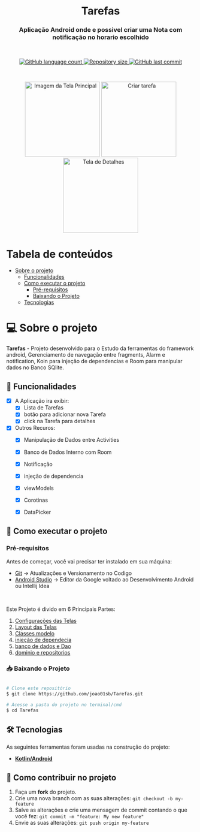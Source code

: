 <h1 align="center" id="title">Tarefas</h1>
<h3 align="center">
   Aplicação Android onde e possivel criar uma Nota com notificação no horario escolhido
</h3>

<br/>

<p align="center" id="icons">
  <a href="#icons">
    <img alt="GitHub language count" src="https://img.shields.io/github/languages/count/joao01sb/Tarefas?color=2304D361">
  </a>
  <a href="https://github.com/guilhermePalma/RecyclerView">
    <img alt="Repository size" src="https://img.shields.io/github/repo-size/joao01sb/Tarefas">
  </a>
  <a href="https://github.com/guilhermePalma/RecyclerView/commits/main">
    <img alt="GitHub last commit" src="https://img.shields.io/github/last-commit/joao01sb/Tarefas">
  </a>
</p>

<br/>

<p align="center">
	
  <img alt="Imagem da Tela Principal" title="Inicio" src=https://github.com/joao01sb/Tarefas/blob/master/prints/telaInicial.jpg width="200px">
	
  <img alt="Criar tarefa" title="criar tarefa" src=https://github.com/joao01sb/Tarefas/blob/master/prints/criar.jpg width="200px">
	
  <img alt=" Tela de Detalhes" title="detalhes " src=https://github.com/joao01sb/Tarefas/blob/master/prints/detalhes.jpg width="200px">


</p>

Tabela de conteúdos
=================
<!--ts-->
 * [Sobre o projeto](#-sobre-o-projeto)
   * [Funcionalidades](#-funcionalidades)
   * [Como executar o projeto](#-como-executar-o-projeto)
     * [Pré-requisitos](#pré-requisitos)
     * [Baixando o Projeto](#-baixando-o-projeto)
   * [Tecnologias](#-tecnologias)
<!--te-->

# 💻 Sobre o projeto

**Tarefas** - Projeto desenvolvido para o Estudo da ferramentas do framework android, Gerenciamento de navegação entre
fragments, Alarm e notification, Koin para injeção de dependencias e Room para manipular dados no Banco SQlite.

## 📰 Funcionalidades

- [x] A Aplicação ira exibir:
  - [x] Lista de Tarefas
  - [x] botão para adicionar nova Tarefa
  - [x] click na Tarefa para detalhes

- [x] Outros Recuros:
  - [X] Manipulação de Dados entre Activities
  - [X] Banco de Dados Interno com Room
  - [X] Notificação
  - [X] injeção de dependencia
  - [X] viewModels
  - [X] Corotinas
  - [X] DataPicker
  

## 🚀 Como executar o projeto

### Pré-requisitos

Antes de começar, você vai precisar ter instalado em sua máquina:
- [Git](https://git-scm.com) → Atualizações e Versionamento no Codigo 
- [Android Studio](https://developer.android.com/studio/) → Editor da Google voltado ao Desenvolvimento Android ou Intellij Idea

<br/>

Este Projeto é divido em 6 Principais Partes:
1. [Configurações das Telas](app/src/main/java/com/app/tarefas/ui)
2. [Layout das Telas](app/src/main/res/layout)
3. [Classes modelo](app/src/main/java/com/app/tarefas/models)
4. [injeção de dependecia](app/src/main/java/com/app/tarefas/di)
5. [banco de dados e Dao](app/src/main/java/com/app/tarefas/data)
6. [dominio e repositorios](app/src/main/java/com/app/tarefas/domain)

### 📥 Baixando o Projeto

```bash

# Clone este repositório
$ git clone https://github.com/joao01sb/Tarefas.git

# Acesse a pasta do projeto no terminal/cmd
$ cd Tarefas

```


## 🛠 Tecnologias

As seguintes ferramentas foram usadas na construção do projeto:
-   **[Kotlin/Android](https://developer.android.com/kotlin?gclid=CjwKCAiA5Y6eBhAbEiwA_2ZWIaJsIyqOWs0svWNLip49qw0yd8KdsdO-l78Fntr-p09L8H_L0dtvyxoCyJoQAvD_BwE&gclsrc=aw.ds)**

## 💪 Como contribuir no projeto

1. Faça um **fork** do projeto.
2. Crie uma nova branch com as suas alterações: `git checkout -b my-feature`
3. Salve as alterações e crie uma mensagem de commit contando o que você fez: `git commit -m "feature: My new feature"`
4. Envie as suas alterações: `git push origin my-feature`

